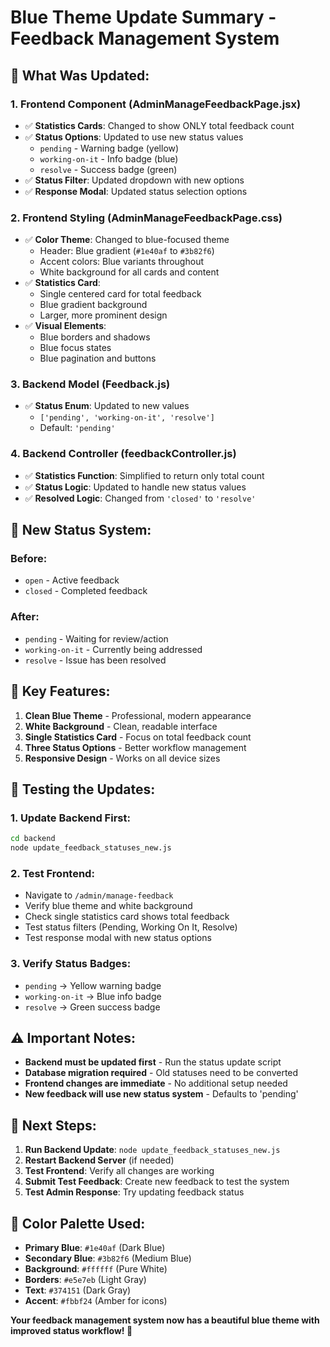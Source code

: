 # Blue Theme Update Summary - Feedback Management System

## 🎨 **What Was Updated:**

### **1. Frontend Component (AdminManageFeedbackPage.jsx)**
- ✅ **Statistics Cards**: Changed to show ONLY total feedback count
- ✅ **Status Options**: Updated to use new status values
  - `pending` - Warning badge (yellow)
  - `working-on-it` - Info badge (blue)
  - `resolve` - Success badge (green)
- ✅ **Status Filter**: Updated dropdown with new options
- ✅ **Response Modal**: Updated status selection options

### **2. Frontend Styling (AdminManageFeedbackPage.css)**
- ✅ **Color Theme**: Changed to blue-focused theme
  - Header: Blue gradient (`#1e40af` to `#3b82f6`)
  - Accent colors: Blue variants throughout
  - White background for all cards and content
- ✅ **Statistics Card**: 
  - Single centered card for total feedback
  - Blue gradient background
  - Larger, more prominent design
- ✅ **Visual Elements**:
  - Blue borders and shadows
  - Blue focus states
  - Blue pagination and buttons

### **3. Backend Model (Feedback.js)**
- ✅ **Status Enum**: Updated to new values
  - `['pending', 'working-on-it', 'resolve']`
  - Default: `'pending'`

### **4. Backend Controller (feedbackController.js)**
- ✅ **Statistics Function**: Simplified to return only total count
- ✅ **Status Logic**: Updated to handle new status values
- ✅ **Resolved Logic**: Changed from `'closed'` to `'resolve'`

## 🔄 **New Status System:**

### **Before:**
- `open` - Active feedback
- `closed` - Completed feedback

### **After:**
- `pending` - Waiting for review/action
- `working-on-it` - Currently being addressed
- `resolve` - Issue has been resolved

## 🎯 **Key Features:**

1. **Clean Blue Theme** - Professional, modern appearance
2. **White Background** - Clean, readable interface
3. **Single Statistics Card** - Focus on total feedback count
4. **Three Status Options** - Better workflow management
5. **Responsive Design** - Works on all device sizes

## 🧪 **Testing the Updates:**

### **1. Update Backend First:**
```bash
cd backend
node update_feedback_statuses_new.js
```

### **2. Test Frontend:**
- Navigate to `/admin/manage-feedback`
- Verify blue theme and white background
- Check single statistics card shows total feedback
- Test status filters (Pending, Working On It, Resolve)
- Test response modal with new status options

### **3. Verify Status Badges:**
- `pending` → Yellow warning badge
- `working-on-it` → Blue info badge  
- `resolve` → Green success badge

## ⚠️ **Important Notes:**

- **Backend must be updated first** - Run the status update script
- **Database migration required** - Old statuses need to be converted
- **Frontend changes are immediate** - No additional setup needed
- **New feedback will use new status system** - Defaults to 'pending'

## 🚀 **Next Steps:**

1. **Run Backend Update**: `node update_feedback_statuses_new.js`
2. **Restart Backend Server** (if needed)
3. **Test Frontend**: Verify all changes are working
4. **Submit Test Feedback**: Create new feedback to test the system
5. **Test Admin Response**: Try updating feedback status

## 🎨 **Color Palette Used:**

- **Primary Blue**: `#1e40af` (Dark Blue)
- **Secondary Blue**: `#3b82f6` (Medium Blue)
- **Background**: `#ffffff` (Pure White)
- **Borders**: `#e5e7eb` (Light Gray)
- **Text**: `#374151` (Dark Gray)
- **Accent**: `#fbbf24` (Amber for icons)

**Your feedback management system now has a beautiful blue theme with improved status workflow! 🎉**
